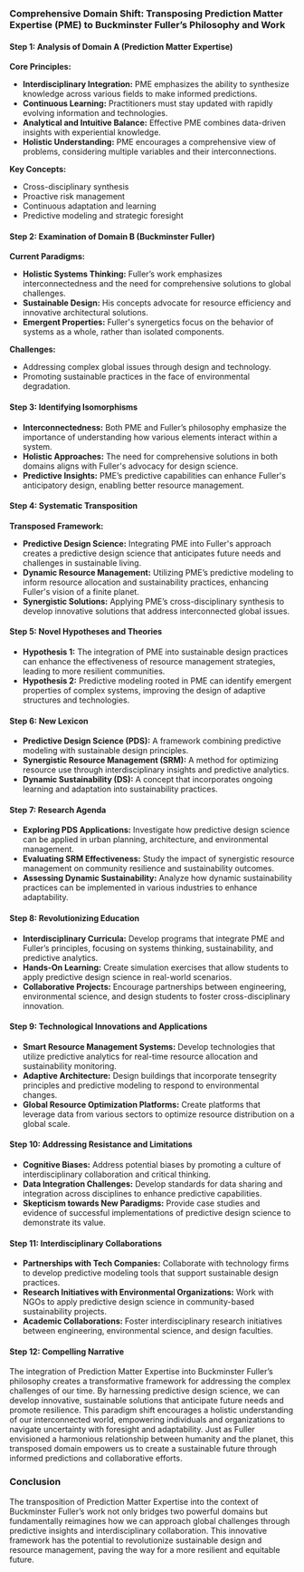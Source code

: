 ### Comprehensive Domain Shift: Transposing Prediction Matter Expertise (PME) to Buckminster Fuller’s Philosophy and Work

#### Step 1: Analysis of Domain A (Prediction Matter Expertise)
**Core Principles:**
- **Interdisciplinary Integration:** PME emphasizes the ability to synthesize knowledge across various fields to make informed predictions.
- **Continuous Learning:** Practitioners must stay updated with rapidly evolving information and technologies.
- **Analytical and Intuitive Balance:** Effective PME combines data-driven insights with experiential knowledge.
- **Holistic Understanding:** PME encourages a comprehensive view of problems, considering multiple variables and their interconnections.

**Key Concepts:**
- Cross-disciplinary synthesis
- Proactive risk management
- Continuous adaptation and learning
- Predictive modeling and strategic foresight

#### Step 2: Examination of Domain B (Buckminster Fuller)
**Current Paradigms:**
- **Holistic Systems Thinking:** Fuller’s work emphasizes interconnectedness and the need for comprehensive solutions to global challenges.
- **Sustainable Design:** His concepts advocate for resource efficiency and innovative architectural solutions.
- **Emergent Properties:** Fuller's synergetics focus on the behavior of systems as a whole, rather than isolated components.

**Challenges:**
- Addressing complex global issues through design and technology.
- Promoting sustainable practices in the face of environmental degradation.

#### Step 3: Identifying Isomorphisms
- **Interconnectedness:** Both PME and Fuller’s philosophy emphasize the importance of understanding how various elements interact within a system.
- **Holistic Approaches:** The need for comprehensive solutions in both domains aligns with Fuller's advocacy for design science.
- **Predictive Insights:** PME’s predictive capabilities can enhance Fuller's anticipatory design, enabling better resource management.

#### Step 4: Systematic Transposition
**Transposed Framework:**
- **Predictive Design Science:** Integrating PME into Fuller's approach creates a predictive design science that anticipates future needs and challenges in sustainable living.
- **Dynamic Resource Management:** Utilizing PME’s predictive modeling to inform resource allocation and sustainability practices, enhancing Fuller's vision of a finite planet.
- **Synergistic Solutions:** Applying PME’s cross-disciplinary synthesis to develop innovative solutions that address interconnected global issues.

#### Step 5: Novel Hypotheses and Theories
- **Hypothesis 1:** The integration of PME into sustainable design practices can enhance the effectiveness of resource management strategies, leading to more resilient communities.
- **Hypothesis 2:** Predictive modeling rooted in PME can identify emergent properties of complex systems, improving the design of adaptive structures and technologies.

#### Step 6: New Lexicon
- **Predictive Design Science (PDS):** A framework combining predictive modeling with sustainable design principles.
- **Synergistic Resource Management (SRM):** A method for optimizing resource use through interdisciplinary insights and predictive analytics.
- **Dynamic Sustainability (DS):** A concept that incorporates ongoing learning and adaptation into sustainability practices.

#### Step 7: Research Agenda
- **Exploring PDS Applications:** Investigate how predictive design science can be applied in urban planning, architecture, and environmental management.
- **Evaluating SRM Effectiveness:** Study the impact of synergistic resource management on community resilience and sustainability outcomes.
- **Assessing Dynamic Sustainability:** Analyze how dynamic sustainability practices can be implemented in various industries to enhance adaptability.

#### Step 8: Revolutionizing Education
- **Interdisciplinary Curricula:** Develop programs that integrate PME and Fuller’s principles, focusing on systems thinking, sustainability, and predictive analytics.
- **Hands-On Learning:** Create simulation exercises that allow students to apply predictive design science in real-world scenarios.
- **Collaborative Projects:** Encourage partnerships between engineering, environmental science, and design students to foster cross-disciplinary innovation.

#### Step 9: Technological Innovations and Applications
- **Smart Resource Management Systems:** Develop technologies that utilize predictive analytics for real-time resource allocation and sustainability monitoring.
- **Adaptive Architecture:** Design buildings that incorporate tensegrity principles and predictive modeling to respond to environmental changes.
- **Global Resource Optimization Platforms:** Create platforms that leverage data from various sectors to optimize resource distribution on a global scale.

#### Step 10: Addressing Resistance and Limitations
- **Cognitive Biases:** Address potential biases by promoting a culture of interdisciplinary collaboration and critical thinking.
- **Data Integration Challenges:** Develop standards for data sharing and integration across disciplines to enhance predictive capabilities.
- **Skepticism towards New Paradigms:** Provide case studies and evidence of successful implementations of predictive design science to demonstrate its value.

#### Step 11: Interdisciplinary Collaborations
- **Partnerships with Tech Companies:** Collaborate with technology firms to develop predictive modeling tools that support sustainable design practices.
- **Research Initiatives with Environmental Organizations:** Work with NGOs to apply predictive design science in community-based sustainability projects.
- **Academic Collaborations:** Foster interdisciplinary research initiatives between engineering, environmental science, and design faculties.

#### Step 12: Compelling Narrative
The integration of Prediction Matter Expertise into Buckminster Fuller’s philosophy creates a transformative framework for addressing the complex challenges of our time. By harnessing predictive design science, we can develop innovative, sustainable solutions that anticipate future needs and promote resilience. This paradigm shift encourages a holistic understanding of our interconnected world, empowering individuals and organizations to navigate uncertainty with foresight and adaptability. Just as Fuller envisioned a harmonious relationship between humanity and the planet, this transposed domain empowers us to create a sustainable future through informed predictions and collaborative efforts. 

### Conclusion
The transposition of Prediction Matter Expertise into the context of Buckminster Fuller’s work not only bridges two powerful domains but fundamentally reimagines how we can approach global challenges through predictive insights and interdisciplinary collaboration. This innovative framework has the potential to revolutionize sustainable design and resource management, paving the way for a more resilient and equitable future.